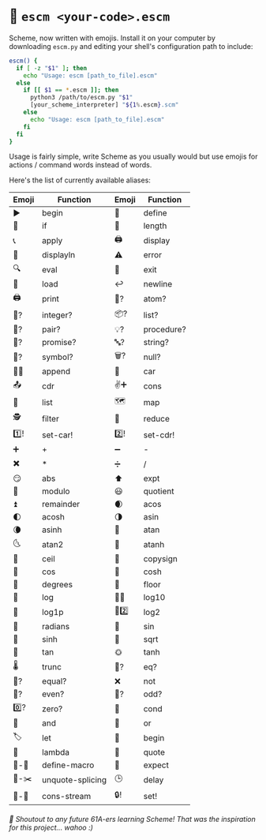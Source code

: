 # 🌈 `escm <your-code>.escm`

Scheme, now written with emojis. Install it on your computer by downloading `escm.py` and editing your shell's configuration path to include:

```bash
escm() {
  if [ -z "$1" ]; then
    echo "Usage: escm [path_to_file].escm"
  else
    if [[ $1 == *.escm ]]; then
      python3 /path/to/escm.py "$1"
      [your_scheme_interpreter] "${1%.escm}.scm"
    else
      echo "Usage: escm [path_to_file].escm"
    fi
  fi
}
```

Usage is fairly simple, write Scheme as you usually would but use emojis for actions / command words instead of words.

Here's the list of currently available aliases:

| Emoji | Function | Emoji | Function |
|-------|----------|-------|----------|
| ▶️   | begin    | 🟰   | define   |
| 🤷   | if       | 📏   | length   |
| 📞   | apply    | 🖨️   | display  |
| 📝   | displayln | ⚠️   | error    |
| 🔍   | eval     | 🚪   | exit     |
| 📂   | load     | ↩️   | newline  |
| 🖨️‍   | print    | 📃?  | atom?    |
| 🔢?  | integer? | 📦?  | list?    |
| 👥?  | pair?    | 💡?  | procedure? |
| 🔮?  | promise? | 🔤?  | string?  |
| 🔣?  | symbol?  | 🗑️?  | null?    |
| 📄➕  | append   | 🥕   | car      |
| 📤   | cdr      | ✌️➕  | cons     |
| 📓   | list     | 🗺️   | map      |
| 🕵️   | filter   | 🔀   | reduce   |
| 1️⃣! | set-car! | 2️⃣! | set-cdr! |
| ➕   | +        | ➖   | -        |
| ✖️   | *        | ➗   | /        |
| 😏   | abs      | ⬆️   | expt     |
| 🔗   | modulo   | 😃   | quotient |
| ⏫   | remainder | 🌒   | acos     |
| 🌓   | acosh    | 🌗   | asin     |
| 🌘   | asinh    | 🌛   | atan     |
| 🌜   | atan2    | 🌙   | atanh    |
| 🌆   | ceil     | 🌅   | copysign |
| 🌄   | cos      | 🌃   | cosh     |
| 🌄   | degrees  | 🌇   | floor    |
| 🌈   | log      | 🌈🔟  | log10    |
| 🌊   | log1p    | 🌊2️⃣ | log2     |
| 🌌   | radians  | 🌟   | sin      |
| 🌠   | sinh     | 🌋   | sqrt     |
| 🌚   | tan      | 🌞   | tanh     |
| 🌡️   | trunc    | 🟰?  | eq?      |
| 🤝?  | equal?   | ❌   | not      |
| 🔵?  | even?    | 🔴?  | odd?     |
| 0️⃣?  | zero?    | 🔁   | cond     |
| 🤝   | and      | 🙏   | or       |
| 🏷️   | let      | 🏁   | begin    |
| 📑   | lambda   | 📜   | quote    |
| 🟰-🤏 | define-macro | 🔎   | expect   |
| 🔁-✂️ | unquote-splicing | 🕒   | delay    |
| 🌊-🌊 | cons-stream | 🔒!  | set!     |


###### 🐻 Shoutout to any future 61A-ers learning Scheme! That was the inspiration for this project... wahoo :)
